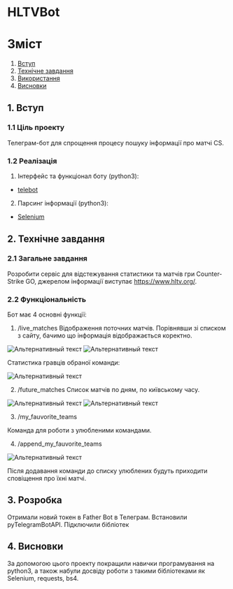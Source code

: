 # HLTVBot

# Зміст

1. [Вступ](#introduction)
2. [Технічне завдання](#techtask)
3. [Використання](#howto)
4. [Висновки](#conclusion)


##  1. Вступ <a name="introduction"></a>
### 1.1 Ціль проекту

Телеграм-бот для спрощення процесу пошуку інформації про матчі CS.

### 1.2 Реалізація

1. Інтерфейс та функціонал боту (python3):
* [telebot](https://pypi.org/project/telebot/)

2. Парсинг інформації (python3):
*  [Selenium](https://selenium-python.readthedocs.io/)

## 2. Технічне завдання <a name="techtask"></a>

### 2.1 Загальне завдання

Розробити сервіс для відстежування статистики та матчів гри Counter-Strike GO, джерелом інформації виступає https://www.hltv.org/. 

### 2.2 Функціональність
 
 Бот має 4 основні функції:
 1. /live_matches 
 Відображення поточних матчів. Порівнявши зі списком з сайту, бачимо що інформація відображається коректно.
 
 ![Альтернативный текст](https://github.com/CLII412/ipz2/blob/master/screenshots/live_command.jpg?raw=true)
 ![Альтернативный текст](https://github.com/CLII412/ipz2/blob/master/screenshots/live_page.jpg?raw=true)
 
 Статистика гравців обраної команди: 
 
  ![Альтернативный текст](https://github.com/CLII412/ipz2/blob/master/screenshots/live_command4.jpg?raw=true)
 
 2. /future_matches 
 Список матчів по дням, по київському часу.
 
 ![Альтернативный текст](https://github.com/CLII412/ipz2/blob/master/screenshots/future.jpg?raw=true)
 ![Альтернативный текст](https://github.com/CLII412/ipz2/blob/master/screenshots/future_page.jpg?raw=true)
 
 3. /my_fauvorite_teams 
 
 Команда для роботи з улюбленими командами.
 
 4. /append_my_fauvorite_teams  
 
 ![Альтернативный текст](https://github.com/CLII412/ipz2/blob/master/screenshots/append_command.jpg?raw=true)
 
 Після додавання команди до списку улюблених будуть приходити сповіщення про їхні матчі.

## 3. Розробка  <a name="development"></a>
Отримали новий токен в Father Bot в Телеграм.
Встановили pyTelegramBotAPI.
Підключили бібліотек


## 4. Висновки  <a name="conclusion"></a> 

За допомогою цього проекту покращили навички програмування на python3, а також набули досвіду роботи з такими бібліотеками як Selenium, requests, bs4.

